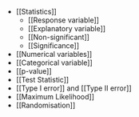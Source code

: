 - [[Statistics]]
	- [[Response variable]]
	- [[Explanatory variable]]
	- [[Non-significant]]
	- [[Significance]]
- [[Numerical variables]]
- [[Categorical variable]]
- [[p-value]]
- [[Test Statistic]]
- [[Type I error]] and [[Type II error]]
- [[Maximum Likelihood]]
- [[Randomisation]]